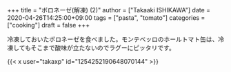 +++
title = "ボロネーゼ(解凍) (2)"
author = ["Takaaki ISHIKAWA"]
date = 2020-04-26T14:25:00+09:00
tags = ["pasta", "tomato"]
categories = ["cooking"]
draft = false
+++

冷凍しておいたボロネーゼを食べました。モンテベッロのホールトマト缶は、冷凍してもそこまで酸味が立たないのでラグーにピッタリです。  

{{< x user="takaxp" id="1254252190648070144" >}}
